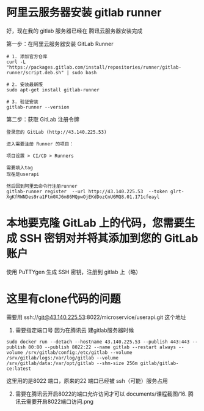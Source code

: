 # 阿里云服务器安装 gitlab runner

好，现在我的 gitlab 服务器已经在 腾讯云服务器安装完成

第一步：在阿里云服务器安装 GitLab Runner

```
# 1. 添加官方仓库
curl -L "https://packages.gitlab.com/install/repositories/runner/gitlab-runner/script.deb.sh" | sudo bash

# 2. 安装最新版
sudo apt-get install gitlab-runner

# 3. 验证安装
gitlab-runner --version
```

第二步：获取 GitLab 注册令牌

```
登录您的 GitLab (http://43.140.225.53)

进入需要注册 Runner 的项目：

项目设置 > CI/CD > Runners

需要填入tag
现在是userapi

然后回到阿里云命令行注册runner
gitlab-runner register  --url http://43.140.225.53  --token glrt-XgKfRWNDes9ra1Ftm0XJ6m86MQpwOjEKdDozCnU6MQ8.01.171cfeayl
```

# 本地要克隆 GitLab 上的代码，您需要生成 SSH 密钥对并将其添加到您的 GitLab 账户

使用 PuTTYgen 生成 SSH 密钥，注册到 gitlab 上（略）

# 这里有clone代码的问题
需要用
ssh://git@43.140.225.53:8022/microservice/userapi.git
这个地址
1. 需要指定端口号
因为在腾讯云 建gitlab服务器时候 
```
sudo docker run --detach --hostname 43.140.225.53 --publish 443:443 --publish 80:80 --publish 8022:22 --name gitlab --restart always --volume /srv/gitlab/config:/etc/gitlab --volume /srv/gitlab/logs:/var/log/gitlab --volume /srv/gitlab/data:/var/opt/gitlab --shm-size 256m gitlab/gitlab-ce:latest

```
这里用的是8022 端口，原来的22 端口已经被 ssh（可能）服务占用

2. 需要在腾讯云开启8022的端口允许访问才可以
documents/课程截图/16. 腾讯云需要开启8022端口访问.png

